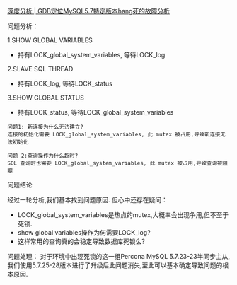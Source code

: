 [深度分析 | GDB定位MySQL5.7特定版本hang死的故障分析](https://mp.weixin.qq.com/s?__biz=MzU2NzgwMTg0MA==&mid=2247484150&idx=1&sn=538f034b76c792383e08be8f2a80c272&ascene=4&devicetype=android-34&version=4.1.26.6024&abtest_cookie=AAACAA%3D%3D&lang=zh_CN&countrycode=CN&exportkey=n_ChQIAhIQPSU75ObsKLe0Ll7%2FT1bzzRLiAQIE97dBBAEAAAAAACAIFyvE4ckAAAAOpnltbLcz9gKNyK89dVj0d9PfSdlT82zSF%2B%2FVQI3G%2FbrBG5MXOlyYudkHdF2Pe2oWxG0aqOlskOOLRNMtMOKrek60d5GD9yX1oSmBbvih0LKwVHkD0mceYjJCYQpjG33%2BsQ7Z970ZmN50pbICXg1w9iQjbejMmqzZJmmnXxnu6rGq6nrzSK%2Fl74rGzp%2BlYBJHkAqRnD82KLorv7ayHQHCO10QYz%2B7nrW5OLBNPK6w9ysVY4RHxhHhKobGD5j9UqyLTLiL%2Br7FBc47PrE%3D&pass_ticket=NjQaPnXHmb0cj9Cgh%2B0hyOaueiT9Stdc9pJwAAk7YpYrKe415Rd0oZDoyXjclYTR&wx_header=3&from=industrynews&platform=win&nwr_flag=1#wechat_redirect)


问题分析：

1.SHOW GLOBAL VARIABLES
* 持有LOCK_global_system_variables, 等待LOCK_log

2.SLAVE SQL THREAD
* 持有LOCK_log, 等待LOCK_status

3.SHOW GLOBAL STATUS
* 持有LOCK_status, 等待LOCK_global_system_variables

```
问题1: 新连接为什么无法建立?
连接的初始化需要 LOCK_global_system_variables, 此 mutex 被占用,导致新连接无法初始化

问题 2:查询操作为什么超时?
SQL 查询时也需要 LOCK_global_system_variables, 此 mutex 被占用,导致查询被阻塞
```

问题结论

经过一轮分析,我们基本找到问题原因. 但心中还存在疑问：
* LOCK_global_system_variables是热点的mutex,大概率会出现争用,但不至于死锁.
* show global variables操作为何需要LOCK_log?
* 这样常用的查询真的会稳定导致数据库死锁么?

问题处理：
对于环境中出现死锁的这一组Percona MySQL 5.7.23-23半同步主从,我们使用5.7.25-28版本进行了升级后此问题消失,至此可以基本确定导致问题的根本原因.